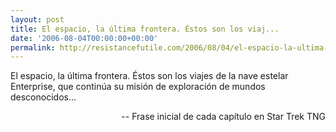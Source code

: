 ```yaml
---
layout: post
title: El espacio, la última frontera. Éstos son los viaj...
date: '2006-08-04T00:00:00+00:00'
permalink: http://resistancefutile.com/2006/08/04/el-espacio-la-ultima-frontera-estos-son-los-viaj/
---
```

<p class="frase">El espacio, la última frontera. Éstos son los viajes de la nave estelar Enterprise, que continúa su misión de exploración de mundos desconocidos...</p><p align="right">-- Frase inicial de cada capítulo en Star Trek TNG</p>
